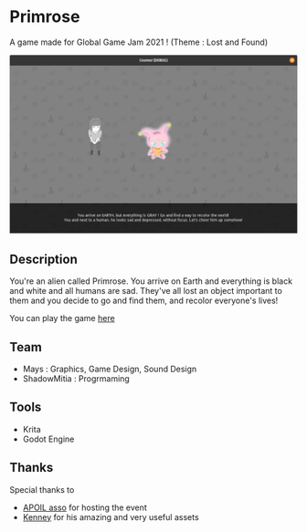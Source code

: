 # Primrose
A game made for Global Game Jam 2021 ! (Theme : Lost and Found)

![screenshot](./screenshot.png)

## Description

You're an alien called Primrose. You arrive on Earth and everything is black and white and all humans are sad. 
They've all lost an object important to them and you decide to go and find them, and recolor everyone's lives!

You can play the game [here]( 
https://shadowmitia.github.io/Couleur/)

## Team

- Mays : Graphics, Game Design, Sound Design
- ShadowMitia : Progrmaming

## Tools

- Krita
- Godot Engine

## Thanks

Special thanks to 

- [APOIL asso](https://apoil.info) for hosting the event
- [Kenney](https://kenney.nl/) for his amazing and very useful assets
